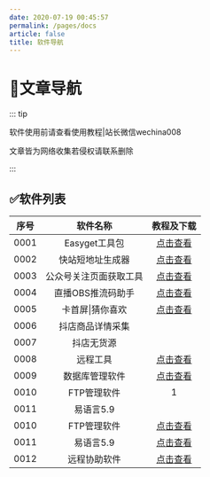 ```yaml
---
date: 2020-07-19 00:45:57
permalink: /pages/docs
article: false
title: 软件导航
---
```


# 💋文章导航

::: tip

软件使用前请查看使用教程|站长微信wechina008

文章皆为网络收集若侵权请联系删除

:::

## ✅软件列表

| 序号 |        软件名称        |         教程及下载          |
| :--: | :--------------------: | :-------------------------: |
| 0001 |     Easyget工具包      | [点击查看](/pages/easyget/) |
| 0002 |    快站短地址生成器    | [点击查看](/pages/easyget/) |
| 0003 | 公众号关注页面获取工具 | [点击查看](/pages/easyget/) |
| 0004 |   直播OBS推流码助手    |  [点击查看](/pages/dyobs/)  |
| 0005 |    卡首屏\|猜你喜欢    |  [点击查看](/pages/dyhkj/)  |
| 0006 |    抖店商品详情采集    ||
| 0007 |       抖店无货源       ||
| 0008 |        远程工具        | [点击查看](/pages/easyget/) |
| 0009 |     数据库管理软件     | [点击查看](/pages/easyget/) |
| 0010 |      FTP管理软件       |              1              |
| 0011 |       易语言5.9        |                             |
| 0010 |      FTP管理软件       | [点击查看](/pages/easyget/) |
| 0011 |       易语言5.9        | [点击查看](/pages/easyget/) |
| 0012 |      远程协助软件      | [点击查看](/pages/easyget/) |

